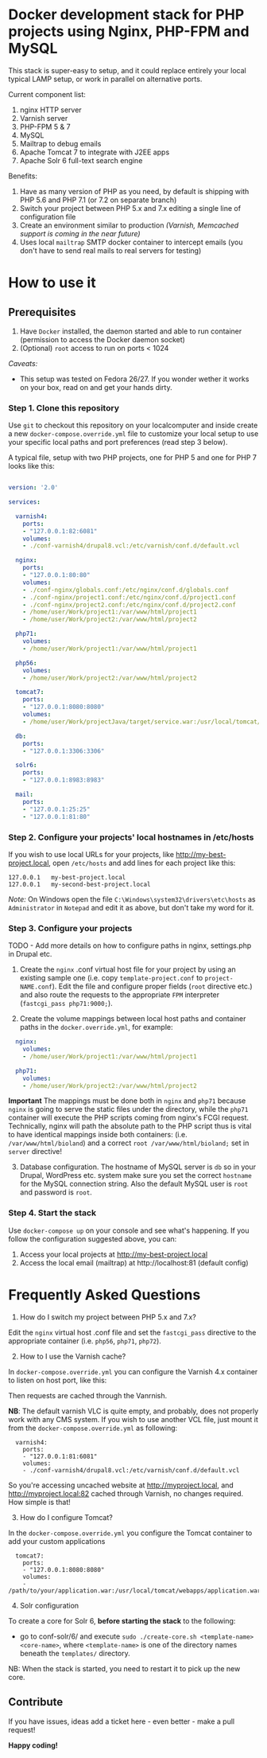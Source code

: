 # Docker development stack for PHP projects using Nginx, PHP-FPM and MySQL

This stack is super-easy to setup, and it could replace entirely your local typical LAMP setup, or work in parallel on alternative ports.

Current component list:

1. nginx HTTP server
2. Varnish server
3. PHP-FPM 5 & 7
4. MySQL
5. Mailtrap to debug emails
6. Apache Tomcat 7 to integrate with J2EE apps
7. Apache Solr 6 full-text search engine

Benefits:

1. Have as many version of PHP as you need, by default is shipping with PHP 5.6 and PHP 7.1 (or 7.2 on separate branch)
2. Switch your project between PHP 5.x and 7.x editing a single line of configuration file
3. Create an environment similar to production _(Varnish, Memcached support is coming in the near future)_
2. Uses local `mailtrap` SMTP docker container to intercept emails (you don't have to send real mails to real servers for testing)

# How to use it

## Prerequisites

1. Have `Docker` installed, the daemon started and able to run container (permission to access the Docker daemon socket)
2. (Optional) `root` access to run on ports < 1024

*Caveats:*
- This setup was tested on Fedora 26/27. If you wonder wether it works on your box, read on and get your hands dirty.


### Step 1. Clone this repository

Use `git` to checkout this repository on your localcomputer and inside create a new `docker-compose.override.yml` file to customize your local setup to use your specific local paths and port preferences (read step 3 below). 

A typical file, setup with two PHP projects, one for PHP 5 and one for PHP 7 looks like this:

```yml

version: '2.0'

services:

  varnish4:
    ports:
    - "127.0.0.1:82:6081"
    volumes:
    - ./conf-varnish4/drupal8.vcl:/etc/varnish/conf.d/default.vcl

  nginx:
    ports:
    - "127.0.0.1:80:80"
    volumes:
    - ./conf-nginx/globals.conf:/etc/nginx/conf.d/globals.conf
    - ./conf-nginx/project1.conf:/etc/nginx/conf.d/project1.conf
    - ./conf-nginx/project2.conf:/etc/nginx/conf.d/project2.conf
    - /home/user/Work/project1:/var/www/html/project1
    - /home/user/Work/project2:/var/www/html/project2

  php71:
    volumes:
    - /home/user/Work/project1:/var/www/html/project1

  php56:
    volumes:
    - /home/user/Work/project2:/var/www/html/project2

  tomcat7:
    ports:
    - "127.0.0.1:8080:8080"
    volumes:
    - /home/user/Work/projectJava/target/service.war:/usr/local/tomcat/webapps/service.war

  db:
    ports:
    - "127.0.0.1:3306:3306"

  solr6:
    ports:
    - "127.0.0.1:8983:8983"

  mail:
    ports:
    - "127.0.0.1:25:25"
    - "127.0.0.1:81:80"

```


### Step 2. Configure your projects' local hostnames in /etc/hosts

If you wish to use local URLs for your projects, like http://my-best-project.local, open `/etc/hosts` and add lines for each project like this:

```
127.0.0.1	my-best-project.local
127.0.0.1	my-second-best-project.local
```

*Note:* On Windows open the file `C:\Windows\system32\drivers\etc\hosts` as `Administrator` in `Notepad` and edit it as above, but don't take my word for it.


### Step 3. Configure your projects

TODO - Add more details on how to configure paths in nginx, settings.php in Drupal etc.

1. Create the `nginx` .conf virtual host file for your project by using an existing sample one (i.e. copy `template-project.conf` to `project-NAME.conf`). Edit the file and configure proper fields (`root` directive etc.) and also route the requests to the appropriate `FPM` interpreter (`fastcgi_pass php71:9000;`).

2. Create the volume mappings between local host paths and container paths in the `docker.override.yml`, for example:

```yml
  nginx:
    volumes:
    - /home/user/Work/project1:/var/www/html/project1

  php71:
    volumes:
    - /home/user/Work/project2:/var/www/html/project2
```

**Important** The mappings must be done both in `nginx` and `php71` because `nginx` is going to serve the static files under the directory, while the `php71` container will execute the PHP scripts coming from nginx's FCGI request. Technically, nginx will path the absolute path to the PHP script thus is vital to have identical mappings inside both containers: (i.e. `/var/www/html/bioland`) and a correct `root /var/www/html/bioland;` set in `server` directive!

3. Database configuration. The hostname of MySQL server is `db` so in your Drupal, WordPress etc. system make sure you set the correct `hostname` for the MySQL connection string. Also the default MySQL user is `root` and password is `root`.


### Step 4. Start the stack

Use `docker-compose up` on your console and see what's happening. If you follow the configuration suggested above, you can:

1. Access your local projects at http://my-best-project.local
2. Access the local email (mailtrap) at http://localhost:81 (default config)


# Frequently Asked Questions

1. How do I switch my project between PHP 5.x and 7.x?

Edit the `nginx` virtual host .conf file and set the `fastcgi_pass` directive to the appropriate container (i.e. `php56`, `php71`, `php72`).

2. How to I use the Varnish cache?

In `docker-compose.override.yml` you can configure the Varnish 4.x container to listen on host port, like this:

Then requests are cached through the Vanrnish.

**NB**: The default varnish VLC is quite empty, and probably, does not properly work with any CMS system. If you wish to use another VCL file, just mount it from the `docker-compose.override.yml` as following:

```
  varnish4:
    ports:
    - "127.0.0.1:81:6081"
    volumes:
    - ./conf-varnish4/drupal8.vcl:/etc/varnish/conf.d/default.vcl

```

So you're accessing uncached website at http://myproject.local, and http://myproject.local:82 cached through Varnish, no changes required. How simple is that!

3. How do I configure Tomcat?

In the `docker-compose.override.yml` you configure the Tomcat container to add your custom applications

```
  tomcat7:
    ports:
    - "127.0.0.1:8080:8080"
    volumes:
    - /path/to/your/application.war:/usr/local/tomcat/webapps/application.war
```

4. Solr configuration

To create a core for Solr 6, **before starting the stack** to the following:

  - go to conf-solr/6/ and execute `sudo ./create-core.sh <template-name> <core-name>`, where `<template-name>` is one of the directory names beneath the `templates/` directory.

  NB: When the stack is started, you need to restart it to pick up the new core.

## Contribute

If you have issues, ideas add a ticket here - even better - make a pull request!

**Happy coding!**
